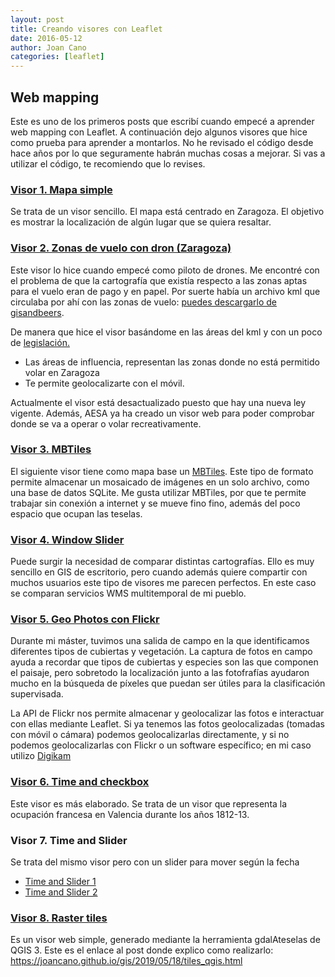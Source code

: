 ```yaml
---
layout: post
title: Creando visores con Leaflet
date: 2016-05-12
author: Joan Cano
categories: [leaflet]
---
```

## Web mapping

Este es uno de los primeros posts que escribí cuando empecé a aprender web mapping con Leaflet.
A continuación dejo algunos visores que hice como prueba para aprender a montarlos. No he revisado el código desde hace años por lo que seguramente habrán muchas cosas a mejorar. Si vas a utilizar el código, te recomiendo que lo revises.

### [Visor 1. Mapa simple](https://joancano.github.io/static/projects/web/visores/zaragoza.html)

Se trata de un visor sencillo. El mapa está centrado en Zaragoza. El objetivo es mostrar la localización de algún lugar que se quiera resaltar.


### [Visor 2. Zonas de vuelo con dron (Zaragoza)](https://joancano.github.io/static/projects/web/visores/rpa.html)

Este visor lo hice cuando empecé como piloto de drones. Me encontré con el problema de que la cartografía que existía respecto a las zonas aptas para el vuelo eran de pago y en papel. Por suerte había un archivo kml que circulaba por ahí con las zonas de vuelo: [puedes descargarlo de gisandbeers](http://www.gisandbeers.com/radios-y-zonas-de-vuelo-para-drones).

De manera que hice el visor basándome en las áreas del kml y con un poco de <a href= "http://noticias.juridicas.com/base_datos/Fiscal/537921-l-18-2014-de-15-oct-medidas-urgentes-para-el-crecimiento-la-competitividad.html#t2c1s6lectura">legislación. </a>

+ Las áreas de influencia, representan las zonas donde no está permitido volar en Zaragoza
+ Te permite geolocalizarte con el móvil.

Actualmente el visor está desactualizado puesto que hay una nueva ley vigente. Además, AESA ya ha creado un visor web para poder comprobar donde se va a operar o volar recreativamente.


### [Visor 3. MBTiles](https://joancano.github.io/static/projects/web/visores/mbtiles/mbpolop.html)

El siguiente visor tiene como mapa base un <a href="http://wiki.openstreetmap.org/wiki/MBTiles">MBTiles</a>. Este tipo de formato permite almacenar un mosaicado de imágenes en un solo archivo, como una base de datos SQLite. Me gusta utilizar MBTiles, por que te permite trabajar sin conexión a internet y se mueve fino fino, además del poco espacio que ocupan las teselas.


### [Visor 4. Window Slider](https://joancano.github.io/static/projects/web/visores/ventanas/windows.html)

Puede surgir la necesidad de comparar distintas cartografías. Ello es muy sencillo en GIS de escritorio, pero cuando además quiere compartir con muchos usuarios este tipo de visores me parecen perfectos. En este caso se comparan servicios WMS multitemporal de mi pueblo.


### [Visor 5. Geo Photos con Flickr](https://joancano.github.io/static/projects/web/visores/photo/photos.html)

Durante mi máster, tuvimos una salida de campo en la que identificamos diferentes tipos de cubiertas y vegetación. La captura de fotos en campo ayuda a recordar que tipos de cubiertas y especies son las que componen el paisaje, pero sobretodo la localización junto a las fotofrafías ayudaron mucho en la búsqueda de píxeles que puedan ser útiles para la clasificación supervisada.

La API de Flickr nos permite almacenar y geolocalizar las fotos e interactuar con ellas mediante Leaflet. Si ya tenemos las fotos geolocalizadas (tomadas con móvil o cámara) podemos geolocalizarlas directamente, y si no podemos geolocalizarlas con Flickr o un software específico; en mi caso utilizo [Digikam](https://www.digikam.org/)


### [Visor 6. Time and checkbox](https://joancano.github.io/static/projects/web/visores/visor_historia/index.html)

Este visor es más elaborado. Se trata de un visor que representa la ocupación francesa en Valencia durante los años 1812-13.


### Visor 7. Time and Slider

Se trata del mismo visor pero con un slider para mover según la fecha

+ [Time and Slider 1](https://joancano.github.io/static/projects/web/visores/visor_historia/versiones/v6/oneSlider.html)
+ [Time and Slider 2](https://joancano.github.io/static/projects/web/visores/visor_historia/versiones/v5/index.html)

### [Visor 8. Raster tiles](hhttps://joancano.github.io/static/projects/web/visores/tiles)

Es un visor web simple, generado mediante la herramienta gdalAteselas de QGIS 3. Este es el enlace al post donde explico como realizarlo:
https://joancano.github.io/gis/2019/05/18/tiles_qgis.html
